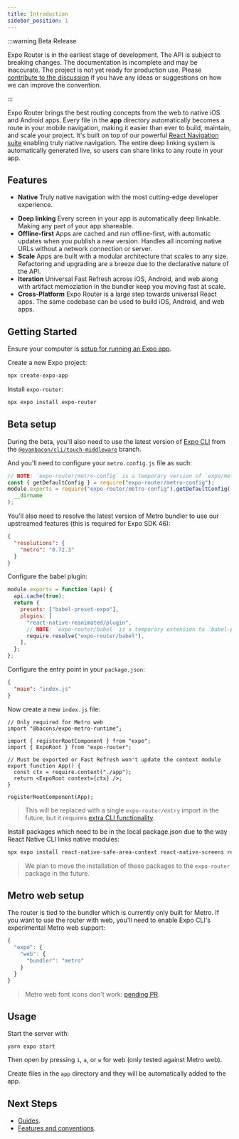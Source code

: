 ```yaml
---
title: Introduction
sidebar_position: 1
---
```


:::warning Beta Release

Expo Router is in the earliest stage of development. The API is subject to breaking changes. The documentation is incomplete and may be inaccurate. The project is not yet ready for production use. Please [contribute to the discussion](https://github.com/expo/router/discussions/1) if you have any ideas or suggestions on how we can improve the convention.

:::

Expo Router brings the best routing concepts from the web to native iOS and Android apps. Every file in the **app** directory automatically becomes a route in your mobile navigation, making it easier than ever to build, maintain, and scale your project. It's built on top of our powerful [React Navigation suite](https://reactnavigation.org/) enabling truly native navigation. The entire deep linking system is automatically generated live, so users can share links to any route in your app.

## Features

- **Native** Truly native navigation with the most cutting-edge developer experience.
<!-- - **Zero-config** No need to configure anything, just start building your app. -->
- **Deep linking** Every screen in your app is automatically deep linkable. Making any part of your app shareable.
- **Offline-first** Apps are cached and run offline-first, with automatic updates when you publish a new version. Handles all incoming native URLs without a network connection or server.
- **Scale** Apps are built with a modular architecture that scales to any size. Refactoring and upgrading are a breeze due to the declarative nature of the API.
- **Iteration** Universal Fast Refresh across iOS, Android, and web along with artifact memoziation in the bundler keep you moving fast at scale.
- **Cross-Platform** Expo Router is a large step towards universal React apps. The same codebase can be used to build iOS, Android, and web apps.

## Getting Started

Ensure your computer is [setup for running an Expo app](https://docs.expo.dev/get-started/installation/).

Create a new Expo project:

```bash
npx create-expo-app
```

Install `expo-router`:

```bash
npx expo install expo-router
```

<!-- Then use `expo-router/entry` as the entry point to your app in your `package.json`:

```json
{
  "main": "expo-router/entry"
}
``` -->

## Beta setup

During the beta, you'll also need to use the latest version of [Expo CLI](https://github.com/expo/expo/blob/main/packages/%40expo/cli/README.md#contributing) from the [`@evanbacon/cli/touch-middleware`](https://github.com/expo/expo/compare/%40evanbacon/cli/touch-middleware) branch.

And you'll need to configure your `metro.config.js` file as such:

```js title=metro.config.js
// NOTE: `expo-router/metro-config` is a temporary version of `expo/metro-config`.
const { getDefaultConfig } = require("expo-router/metro-config");
module.exports = require("expo-router/metro-config").getDefaultConfig(
  __dirname
);
```

You'll also need to resolve the latest version of Metro bundler to use our upstreamed features (this is required for Expo SDK 46):

```json title=package.json
{
  "resolutions": {
    "metro": "0.72.3"
  }
}
```

Configure the babel plugin:

```js title=babel.config.js
module.exports = function (api) {
  api.cache(true);
  return {
    presets: ["babel-preset-expo"],
    plugins: [
      "react-native-reanimated/plugin",
      // NOTE: `expo-router/babel` is a temporary extension to `babel-preset-expo`.
      require.resolve("expo-router/babel"),
    ],
  };
};
```

Configure the entry point in your `package.json`:

```json title=package.json
{
  "main": "index.js"
}
```

Now create a new `index.js` file:

```tsx title=index.js
// Only required for Metro web
import "@bacons/expo-metro-runtime";

import { registerRootComponent } from "expo";
import { ExpoRoot } from "expo-router";

// Must be exported or Fast Refresh won't update the context module
export function App() {
  const ctx = require.context("./app");
  return <ExpoRoot context={ctx} />;
}

registerRootComponent(App);
```

> This will be replaced with a single `expo-router/entry` import in the future, but it requires [extra CLI functionality](https://github.com/expo/expo/pull/19231).

Install packages which need to be in the local package.json due to the way React Native CLI links native modules:

```bash
npx expo install react-native-safe-area-context react-native-screens react-native-reanimated react-native-gesture-handler
```

> We plan to move the installation of these packages to the `expo-router` package in the future.

## Metro web setup

The router is tied to the bundler which is currently only built for Metro. If you want to use the router with web, you'll need to enable Expo CLI's experimental Metro web support:

```js title=app.json
{
  "expo": {
    "web": {
      "bundler": "metro"
    }
  }
}
```

> Metro web font icons don't work: [pending PR](https://github.com/expo/expo/pull/19234).

## Usage

Start the server with:

```
yarn expo start
```

Then open by pressing `i`, `a`, or `w` for web (only tested against Metro web).

Create files in the `app` directory and they will be automatically added to the app.

## Next Steps

- [Guides](/router/docs/guides/).
- [Features and conventions](/docs/category/features).
